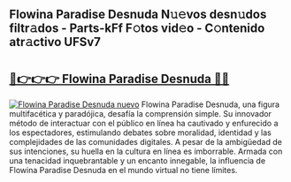 ## Flowina Paradise Desnuda N𝚞𝚎vos desn𝚞dos filtr𝚊dos - Parts-kFf F𝚘tos vid𝚎o - C𝚘ntenido atr𝚊ctivo UFSv7

# <h2><a href="http://mba34k.tromn.icu/?c=Flowina+Paradise+Desnuda">🔗👉👉👉 Flowina Paradise Desnuda 🔗🔗</a></h2>

[![Flowina Paradise Desnuda nuevo](https://i.imgur.com/pEAQMta.gif)](http://mba34k.tromn.icu/?c=Flowina+Paradise+Desnuda)
Flowina Paradise Desnuda, una figura multifacética y paradójica, desafía la comprensión simple. Su innovador método de interactuar con el público en línea ha cautivado y enfurecido a los espectadores, estimulando debates sobre moralidad, identidad y las complejidades de las comunidades digitales. A pesar de la ambigüedad de sus intenciones, su huella en la cultura en línea es imborrable. Armada con una tenacidad inquebrantable y un encanto innegable, la influencia de Flowina Paradise Desnuda en el mundo virtual no tiene límites.
